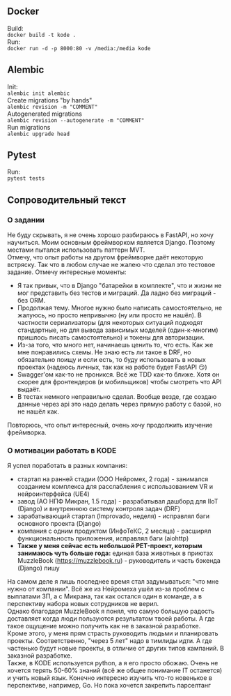 ## Docker  
Build:  
``docker build -t kode .``  
Run:  
``docker run -d -p 8000:80 -v /media:/media kode``  

## Alembic  
Init:  
``alembic init alembic``  
Create migrations "by hands"  
``alembic revision -m "COMMENT"``  
Autogenerated migrations  
``alembic revision --autogenerate -m "COMMENT"``  
Run migrations  
``alembic upgrade head``  

## Pytest
Run:  
``pytest tests``  

## Сопроводительный текст
### О задании
Не буду скрывать, я не очень хорошо разбираюсь в FastAPI, но хочу научиться. Моим основным фреймворком является Django. Поэтому местами пытался использовать паттерн MVT.  
Отмечу, что опыт работы на другом фреймворке даёт некоторую встряску. Так что в любом случае не жалею что сделал это тестовое задание. Отмечу интересные моменты:

* Я так привык, что в Django "батарейки в комплекте", что и жизни не мог представить без тестов и миграций. Да ладно без миграций - без ORM.
* Продолжая тему. Многое нужно было написать самостоятельно, не жалуюсь, но просто непривычно (ну или просто не нашёл). В частности сериализаторы (для некоторых ситуаций подходят стандартные, но для вывода зависимых моделей (один-к-многим) пришлось писать самостоятельно) и токены для авторизации.
* Из-за того, что много нет, начинаешь ценить то, что есть. Как же мне понравились схемы. Не знаю есть ли такое в DRF, но обязательно поищу и если есть, то буду использовать в новых проектах (надеюсь личных, так как на работе будет FastAPI 😏)
* Swagger'ом как-то не проникся. Всё же TDD как-то ближе. Хотя он скорее для фронтендеров (и мобильщиков) чтобы смотреть что API выдаёт.
* В тестах немного неправильно сделал. Вообще везде, где создаю данные через api это надо делать через прямую работу с базой, но не нашёл как.  

Повторюсь, что опыт интересный, очень хочу продолжить изучение фреймворка.  

### О мотивации работать в KODE
Я успел поработать в разных компания:
* стартап на ранней стадии (ООО Нейромех, 2 года) - занимался созданием комплекса для расслабления с использованием VR  и нейроинтерфейса (UE4)
* завод (АО НПФ Микран, 1.5 года) - разрабатывал дашборд для IIoT (Django) и внутреннюю систему контроля задач (DRF)
* зарабатывающий стартап (Improvado, неделя) - исправлял баги основного проекта (Django)
* компания с одним продуктом (ИнфоТеКС, 2 месяца) - расширял функциональность приложения, исправлял баги (aiohttp)
* __Также у меня сейчас есть небольшой PET-проект, которым занимаюсь чуть больше года:__ единая база животных в приютах MuzzleBook (https://muzzlebook.ru) - руководитель и часть бэкенда (Django) пишу

На самом деле я лишь последнее время стал задумываться: "что мне нужно от компании". Всё же из Нейромеха ушёл из-за проблем с выплатами ЗП, а с Микрана, так как остался один в команде, а в перспективу набора новых сотрудников не верил.  
Однако благодаря MuzzleBook я понял, что самую большую радость доставляет когда люди пользуются результатом твоей работы. А где такое ощущение можно получить как не в заказной разработке.  
Кроме этого, у меня прям страсть руководить людьми и планировать проекты. Соответственно, "через 5 лет" надо в тимлиды идти. А где частенько будут новые проекты, в отличие от других типов кампаний. В заказной разработке.  
Также, в KODE используется python, а я его просто обожаю. Очень не хочется терять 50-60% знаний (всё же общее понимание IT останется) и учить новый язык. Конечно интересно изучить что-то новенькое в перспективе, например, Go. Но пока хочется закрепить парселтанг
